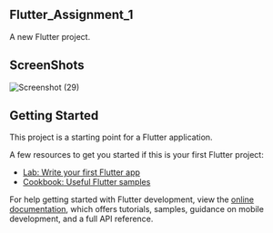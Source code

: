 ## Flutter_Assignment_1

A new Flutter project.

## ScreenShots

![Screenshot (29)](https://github.com/trsrathnayaka/Flutter_Assignment1/assets/97075043/102a2859-787b-4622-ab57-631877eafe02)


## Getting Started

This project is a starting point for a Flutter application.

A few resources to get you started if this is your first Flutter project:

- [Lab: Write your first Flutter app](https://docs.flutter.dev/get-started/codelab)
- [Cookbook: Useful Flutter samples](https://docs.flutter.dev/cookbook)

For help getting started with Flutter development, view the
[online documentation](https://docs.flutter.dev/), which offers tutorials,
samples, guidance on mobile development, and a full API reference.

 
